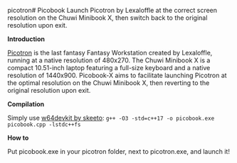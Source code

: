 picotron# Picobook
Launch Picotron by Lexaloffle at the correct screen resolution on the Chuwi Minibook X, then switch back to the original resolution upon exit.


**Introduction**

[Picotron](https://www.lexaloffle.com/picotron.php) is the last fantasy Fantasy Workstation created by Lexaloffle, running at a native resolution of 480x270. The Chuwi Minibook X is a compact 10.51-inch laptop featuring a full-size keyboard and a native resolution of 1440x900. Picobook-X aims to facilitate launching Picotron at the optimal resolution on the Chuwi Minibook X, then reverting to the original resolution upon exit.


**Compilation**

Simply use [w64devkit by skeeto](https://github.com/skeeto/w64devkit): ```g++ -O3 -std=c++17 -o picobook.exe picobook.cpp -lstdc++fs```


**How to**

Put picobook.exe in your picotron folder, next to picotron.exe, and launch it!
